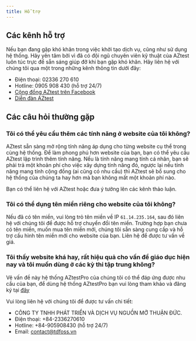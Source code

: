 ```yaml
---
title: Hỗ trợ
---
```


## Các kênh hỗ trợ

Nếu bạn đang gặp khó khăn trong việc khởi tạo dịch vụ, cũng như sử dụng hệ thống. Hãy yên tâm bởi vì đã có đội ngũ chuyên viên kỹ thuật của AZtest luôn túc trực để sẵn sáng giúp đỡ khi bạn gặp khó khăn. Hãy liên hệ với chúng tôi qua một trong những kênh thông tin dưới đây:

- Điện thoại: 02336 270 610
- Hotline: 0905 908 430 (hỗ trợ 24/7)
- [Cộng đồng AZtest trên Facebook](https://www.facebook.com/groups/aztest.vn/)
- [Diễn đàn AZtest](https://aztest.vn/forum/)

## Các câu hỏi thường gặp

### Tôi có thể yêu cầu thêm các tính năng ở website của tôi không?

AZtest sẵn sàng mở rộng tính năng áp dụng cho từng website cụ thể trong cùng hệ thống. Để làm phong phú hơn website của bạn, bạn có thể yêu cầu AZtest lập trình thêm tính năng. Nếu là tính năng mang tính cá nhân, bạn sẽ phải trả một khoản phí cho việc xây dựng tính năng đó, ngược lại nếu tính năng mang tính cộng đồng (ai cũng có nhu cầu) thì AZtest sẽ bổ sung cho hệ thống của chúng ta hay hơn mà bạn không mất một khoản phí nào.

Bạn có thể liên hệ với AZtest hoặc đưa ý tưởng lên các kênh thảo luận.

### Tôi có thể dụng tên miền riêng cho website của tôi không?

Nếu đã có tên miền, vui lòng trỏ tên miền về IP `61.14.235.164`, sau đó liên hệ với chúng tôi để được hỗ trợ chuyển đổi tên miền.
Trường hợp bạn chưa có tên miền, muốn mua tên miền mới, chúng tôi sẵn sàng cung cấp và hỗ trợ cấu hình tên miền mới cho website của bạn. Liên hệ để được tư vấn về giá.

### Tôi thấy website khá hay, rất hiệu quả cho vấn đề giáo dục hiện nay và tôi muốn dùng ở các kỳ thi tập trung không? 

Vê vấn đề này hệ thống AZtestPro của chúng tôi có thể đáp ứng được nhu cầu của bạn, để dùng hệ thống AZtestPro bạn vui lòng tham khảo và đăng ký tại [đây](https://aztest.vn/aztestpro-he-thong-thi-trac-nghiem-tap-trung.html)

Vui lòng liên hệ với chúng tôi để được tư vấn chi tiết:

- CÔNG TY TNHH PHÁT TRIỂN VÀ DỊCH VỤ NGUỒN MỞ THUẬN ĐỨC.
- Điện thoại: +84-2336270610
- Hotline: +84-905908430 (hỗ trợ 24/7)
- Email: contact@tdfoss.vn